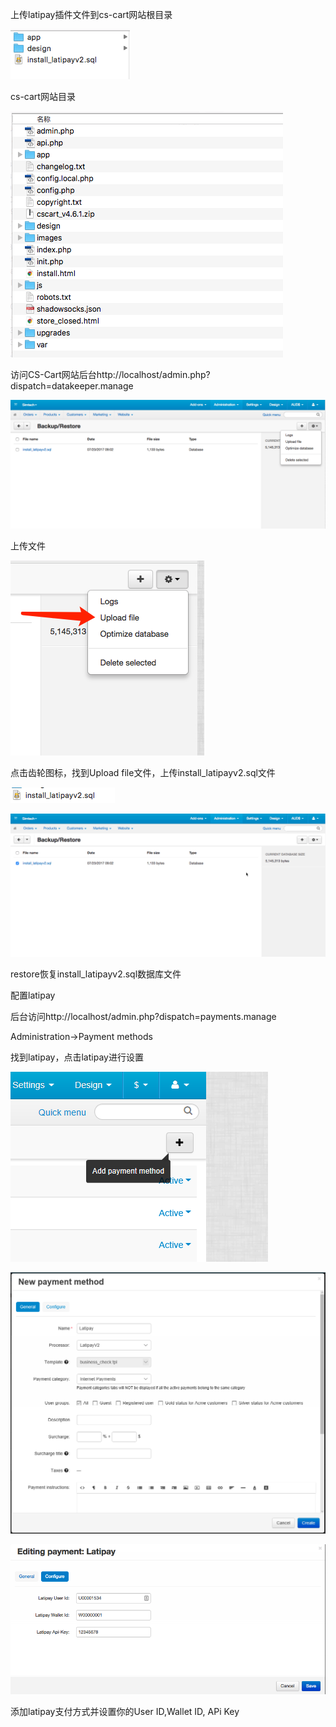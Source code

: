 上传latipay插件文件到cs-cart网站根目录

![](./cscart/img/1.png)

cs-cart网站目录

![](./cscart/img/2.png)

访问CS-Cart网站后台http://localhost/admin.php?dispatch=datakeeper.manage

![](./cscart/img/3.png)

上传文件

![](./cscart/img/4.png)

点击齿轮图标，找到Upload file文件，上传install_latipayv2.sql文件

![](./cscart/img/5.png)

![](./cscart/img/6.png)

restore恢复install_latipayv2.sql数据库文件


配置latipay

后台访问http://localhost/admin.php?dispatch=payments.manage

Administration->Payment methods

找到latipay，点击latipay进行设置

![](./cscart/img/7.png)

![](./cscart/img/8.png)

![](./cscart/img/9.png)

添加latipay支付方式并设置你的User ID,Wallet ID, APi Key
